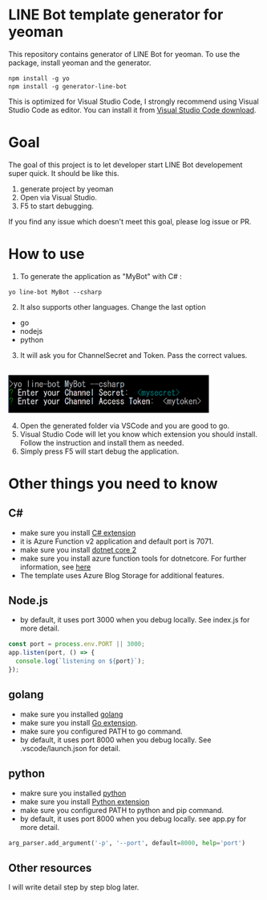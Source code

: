 # LINE Bot template generator for yeoman

This repository contains generator of LINE Bot for yeoman. To use the package, install yeoman and the generator.

```
npm install -g yo
npm install -g generator-line-bot
```
This is optimized for Visual Studio Code, I strongly recommend using Visual Studio Code as editor. You can install it from [Visual Studio Code download](https://code.visualstudio.com/Download).

# Goal
The goal of this project is to let developer start LINE Bot developement super quick. It should be like this.
1. generate project by yeoman
1. Open via Visual Studio.
1. F5 to start debugging.

If you find any issue which doesn't meet this goal, please log issue or PR.

# How to use
1. To generate the application as "MyBot" with C# :

```script
yo line-bot MyBot --csharp
```
2. It also supports other languages. Change the last option 
- go 
- nodejs
- python

3. It will ask you for ChannelSecret and Token. Pass the correct values.<br/><br/>
<img src="./readme_img/installprompt.PNG" width="400">

4. Open the generated folder via VSCode and you are good to go.
5. Visual Studio Code will let you know which extension you should install. Follow the instruction and install them as needed.
6. Simply press F5 will start debug the application.

# Other things you need to know

## C#
- make sure you install [C# extension](https://marketplace.visualstudio.com/items?itemName=ms-vscode.csharp)
- it is Azure Function v2 application and default port is 7071.
- make sure you install [dotnet core 2](https://www.microsoft.com/net/download/windows)
- make sure you install azure function tools for dotnetcore. For further information, see [here](https://docs.microsoft.com/en-us/azure/azure-functions/functions-run-local)
- The template uses Azure Blog Storage for additional features.

## Node.js
- by default, it uses port 3000 when you debug locally. See index.js for more detail.
```javascript
const port = process.env.PORT || 3000;
app.listen(port, () => {
  console.log(`listening on ${port}`);
});
```
## golang
- make sure you installed [golang](https://golang.org/dl/) 
- make sure you install [Go extension](https://marketplace.visualstudio.com/items?itemName=lukehoban.Go).
- make sure you configured PATH to go command.
- by default, it uses port 8000 when you debug locally. See .vscode/launch.json for detail.

## python
- makre sure you installed [python](https://www.python.org/downloads/)
- make sure you install [Python extension](https://marketplace.visualstudio.com/items?itemName=ms-python.python)
- make sure you configured PATH to python and pip command.
- by default, it uses port 8000 when you debug locally. see app.py for more detail.
```python
arg_parser.add_argument('-p', '--port', default=8000, help='port')
```


## Other resources
I will write detail step by step blog later.
